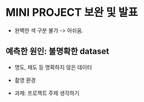 # MINI PROJECT 보완 및 발표
* 완벽한 색 구분 불가 -> 아쉬움.
## 예측한 원인: 불명확한 dataset
* 명도, 채도 등 명확하지 않은 데이터
* 촬영 환경

* 과제: 프로젝트 주제 생각하기
